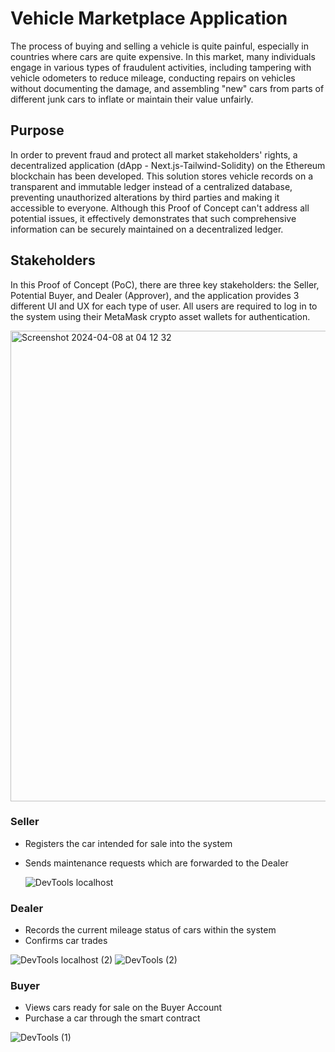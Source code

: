 # Vehicle Marketplace Application

The process of buying and selling a vehicle is quite painful, especially in countries where cars are quite expensive. In this market, many individuals engage in various types of fraudulent activities, including tampering with vehicle odometers to reduce mileage, conducting repairs on vehicles without documenting the damage, and assembling "new" cars from parts of different junk cars to inflate or maintain their value unfairly.

## Purpose

In order to prevent fraud and protect all market stakeholders' rights, a decentralized application (dApp - Next.js-Tailwind-Solidity) on the Ethereum blockchain has been developed. This solution stores vehicle records on a transparent and immutable ledger instead of a centralized database, preventing unauthorized alterations by third parties and making it accessible to everyone. Although this Proof of Concept can't address all potential issues, it effectively demonstrates that such comprehensive information can be securely maintained on a decentralized ledger.

## Stakeholders

In this Proof of Concept (PoC), there are three key stakeholders: the Seller, Potential Buyer, and Dealer (Approver), and the application provides 3 different UI and UX for each type of user. All users are required to log in to the system using their MetaMask crypto asset wallets for authentication.

<img width="753" alt="Screenshot 2024-04-08 at 04 12 32" src="https://github.com/harungokcegoz/Car-Dealer-on-Blockchain/assets/94520965/08bcd048-9b72-4624-9d21-bc0ec9b068da">

### Seller

- Registers the car intended for sale into the system
- Sends maintenance requests which are forwarded to the Dealer

  ![DevTools localhost](https://github.com/harungokcegoz/Car-Dealer-on-Blockchain/assets/94520965/f90c6435-ac34-4d04-af21-43dd37735586)


### Dealer

- Records the current mileage status of cars within the system
- Confirms car trades
  
![DevTools localhost (2)](https://github.com/harungokcegoz/Car-Dealer-on-Blockchain/assets/94520965/99aad585-7ad7-49b6-80d2-4497a5874132)
![DevTools (2)](https://github.com/harungokcegoz/Car-Dealer-on-Blockchain/assets/94520965/74793c3a-2c0d-46dc-8f56-cfd4b6e3d73a)

  

### Buyer

- Views cars ready for sale on the Buyer Account
- Purchase a car through the smart contract

![DevTools (1)](https://github.com/harungokcegoz/Car-Dealer-on-Blockchain/assets/94520965/5ca851e2-af71-48b0-86b7-316ccb13b7ad)
